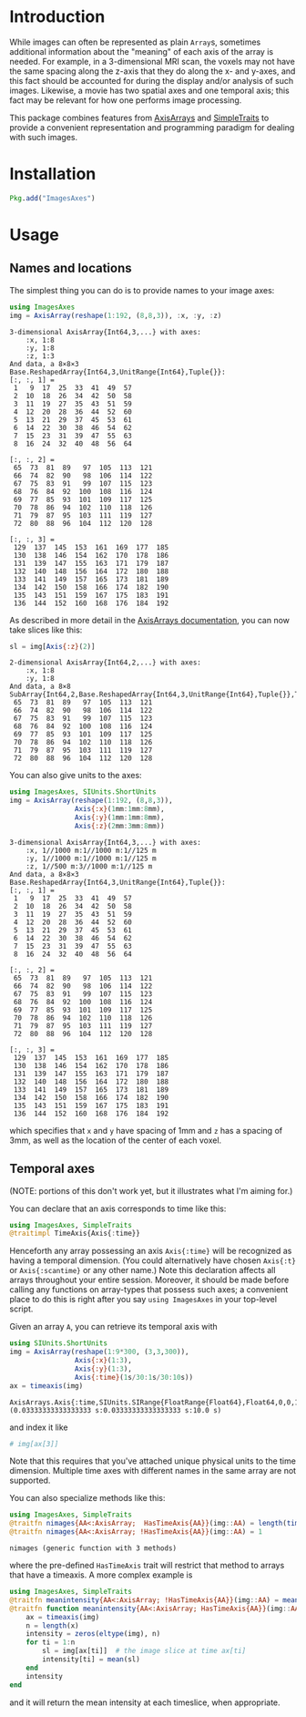 
<a id='Introduction-1'></a>

# Introduction


While images can often be represented as plain `Array`s, sometimes additional information about the "meaning" of each axis of the array is needed.  For example, in a 3-dimensional MRI scan, the voxels may not have the same spacing along the z-axis that they do along the x- and y-axes, and this fact should be accounted for during the display and/or analysis of such images.  Likewise, a movie has two spatial axes and one temporal axis; this fact may be relevant for how one performs image processing.


This package combines features from [AxisArrays](https://github.com/mbauman/AxisArrays.jl) and [SimpleTraits](https://github.com/mauro3/SimpleTraits.jl) to provide a convenient representation and programming paradigm for dealing with such images.


<a id='Installation-1'></a>

# Installation


```jl
Pkg.add("ImagesAxes")
```


<a id='Usage-1'></a>

# Usage


<a id='Names-and-locations-1'></a>

## Names and locations


The simplest thing you can do is to provide names to your image axes:


```julia
using ImagesAxes
img = AxisArray(reshape(1:192, (8,8,3)), :x, :y, :z)
```

```
3-dimensional AxisArray{Int64,3,...} with axes:
    :x, 1:8
    :y, 1:8
    :z, 1:3
And data, a 8×8×3 Base.ReshapedArray{Int64,3,UnitRange{Int64},Tuple{}}:
[:, :, 1] =
 1   9  17  25  33  41  49  57
 2  10  18  26  34  42  50  58
 3  11  19  27  35  43  51  59
 4  12  20  28  36  44  52  60
 5  13  21  29  37  45  53  61
 6  14  22  30  38  46  54  62
 7  15  23  31  39  47  55  63
 8  16  24  32  40  48  56  64

[:, :, 2] =
 65  73  81  89   97  105  113  121
 66  74  82  90   98  106  114  122
 67  75  83  91   99  107  115  123
 68  76  84  92  100  108  116  124
 69  77  85  93  101  109  117  125
 70  78  86  94  102  110  118  126
 71  79  87  95  103  111  119  127
 72  80  88  96  104  112  120  128

[:, :, 3] =
 129  137  145  153  161  169  177  185
 130  138  146  154  162  170  178  186
 131  139  147  155  163  171  179  187
 132  140  148  156  164  172  180  188
 133  141  149  157  165  173  181  189
 134  142  150  158  166  174  182  190
 135  143  151  159  167  175  183  191
 136  144  152  160  168  176  184  192
```


As described in more detail in the [AxisArrays documentation](https://github.com/mbauman/AxisArrays.jl), you can now take slices like this:


```julia
sl = img[Axis{:z}(2)]
```

```
2-dimensional AxisArray{Int64,2,...} with axes:
    :x, 1:8
    :y, 1:8
And data, a 8×8 SubArray{Int64,2,Base.ReshapedArray{Int64,3,UnitRange{Int64},Tuple{}},Tuple{Colon,Colon,Int64},true}:
 65  73  81  89   97  105  113  121
 66  74  82  90   98  106  114  122
 67  75  83  91   99  107  115  123
 68  76  84  92  100  108  116  124
 69  77  85  93  101  109  117  125
 70  78  86  94  102  110  118  126
 71  79  87  95  103  111  119  127
 72  80  88  96  104  112  120  128
```


You can also give units to the axes:


```julia
using ImagesAxes, SIUnits.ShortUnits
img = AxisArray(reshape(1:192, (8,8,3)),
                Axis{:x}(1mm:1mm:8mm),
                Axis{:y}(1mm:1mm:8mm),
                Axis{:z}(2mm:3mm:8mm))
```

```
3-dimensional AxisArray{Int64,3,...} with axes:
    :x, 1//1000 m:1//1000 m:1//125 m
    :y, 1//1000 m:1//1000 m:1//125 m
    :z, 1//500 m:3//1000 m:1//125 m
And data, a 8×8×3 Base.ReshapedArray{Int64,3,UnitRange{Int64},Tuple{}}:
[:, :, 1] =
 1   9  17  25  33  41  49  57
 2  10  18  26  34  42  50  58
 3  11  19  27  35  43  51  59
 4  12  20  28  36  44  52  60
 5  13  21  29  37  45  53  61
 6  14  22  30  38  46  54  62
 7  15  23  31  39  47  55  63
 8  16  24  32  40  48  56  64

[:, :, 2] =
 65  73  81  89   97  105  113  121
 66  74  82  90   98  106  114  122
 67  75  83  91   99  107  115  123
 68  76  84  92  100  108  116  124
 69  77  85  93  101  109  117  125
 70  78  86  94  102  110  118  126
 71  79  87  95  103  111  119  127
 72  80  88  96  104  112  120  128

[:, :, 3] =
 129  137  145  153  161  169  177  185
 130  138  146  154  162  170  178  186
 131  139  147  155  163  171  179  187
 132  140  148  156  164  172  180  188
 133  141  149  157  165  173  181  189
 134  142  150  158  166  174  182  190
 135  143  151  159  167  175  183  191
 136  144  152  160  168  176  184  192
```


which specifies that `x` and `y` have spacing of 1mm and `z` has a spacing of 3mm, as well as the location of the center of each voxel.


<a id='Temporal-axes-1'></a>

## Temporal axes


(NOTE: portions of this don't work yet, but it illustrates what I'm aiming for.)


You can declare that an axis corresponds to time like this:


```julia
using ImagesAxes, SimpleTraits
@traitimpl TimeAxis{Axis{:time}}
```


Henceforth any array possessing an axis `Axis{:time}` will be recognized as having a temporal dimension. (You could alternatively have chosen `Axis{:t}` or `Axis{:scantime}` or any other name.) Note this declaration affects all arrays throughout your entire session. Moreover, it should be made before calling any functions on array-types that possess such axes; a convenient place to do this is right after you say `using ImagesAxes` in your top-level script.


Given an array `A`, you can retrieve its temporal axis with


```julia
using SIUnits.ShortUnits
img = AxisArray(reshape(1:9*300, (3,3,300)),
                Axis{:x}(1:3),
                Axis{:y}(1:3),
                Axis{:time}(1s/30:1s/30:10s))
ax = timeaxis(img)
```

```
AxisArrays.Axis{:time,SIUnits.SIRange{FloatRange{Float64},Float64,0,0,1,0,0,0,0,0,0}}(0.03333333333333333 s:0.03333333333333333 s:10.0 s)
```


and index it like


```julia
# img[ax[3]]
```


Note that this requires that you've attached unique physical units to the time dimension.  Multiple time axes with different names in the same array are not supported.


You can also specialize methods like this:


```julia
using ImagesAxes, SimpleTraits
@traitfn nimages{AA<:AxisArray;  HasTimeAxis{AA}}(img::AA) = length(timeaxis(img))
@traitfn nimages{AA<:AxisArray; !HasTimeAxis{AA}}(img::AA) = 1
```

```
nimages (generic function with 3 methods)
```


where the pre-defined `HasTimeAxis` trait will restrict that method to arrays that have a timeaxis. A more complex example is


```julia
using ImagesAxes, SimpleTraits
@traitfn meanintensity{AA<:AxisArray; !HasTimeAxis{AA}}(img::AA) = mean(img)
@traitfn function meanintensity{AA<:AxisArray; HasTimeAxis{AA}}(img::AA)
    ax = timeaxis(img)
    n = length(x)
    intensity = zeros(eltype(img), n)
    for ti = 1:n
        sl = img[ax[ti]]  # the image slice at time ax[ti]
        intensity[ti] = mean(sl)
    end
    intensity
end
```


and it will return the mean intensity at each timeslice, when appropriate.

